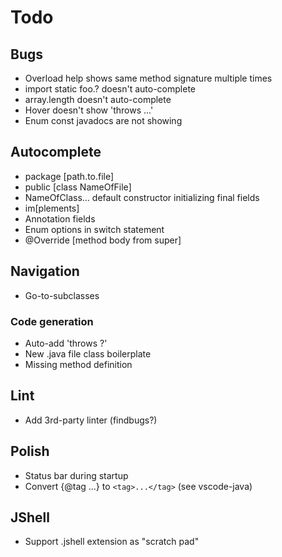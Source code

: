 # Todo

## Bugs
- Overload help shows same method signature multiple times
- import static foo.? doesn't auto-complete
- array.length doesn't auto-complete
- Hover doesn't show 'throws ...'
- Enum const javadocs are not showing

## Autocomplete
- package [path.to.file]
- public [class NameOfFile]
- NameOfClass... default constructor initializing final fields
- im[plements]
- Annotation fields
- Enum options in switch statement
- @Override [method body from super]

## Navigation
- Go-to-subclasses

### Code generation
- Auto-add 'throws ?'
- New .java file class boilerplate
- Missing method definition

## Lint
- Add 3rd-party linter (findbugs?)

## Polish
- Status bar during startup
- Convert {@tag ...} to `<tag>...</tag>` (see vscode-java)

## JShell
- Support .jshell extension as "scratch pad"

